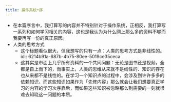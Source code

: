```yaml
---
title: 操作系统•序
---
```


- 在本篇序言中，我打算写的内容并不特别针对于操作系统，正相反，我打算写一系列和如何学习相关的内容，这也是我认为为什么网上那么多的资料不够而我要再写一份的真正原因。
- 人类的思考方式
	- 这个标题看似很大，但我想写的只有一点：人类的思考方式是非线性的。
	  id:: 6214b91a-687b-4b75-80ee-5019ce35ceca
	- 这其实是市面上几乎所有资料的一个共同问题：无论是图书还是视频，全都是自上而下的，而事实上，人类的思维从来就不是线性的、知识的存在也从来都不是线性的。在学习一个知识点的过程中，会涉及到许许多多的依赖知识，而这些知识如果作为「先修内容」那么就会让我们想要真正学习的内容的学习次序靠后，而如果这些知识被忽略那么到需要的一刻就很难去知晓这一问题的本质。